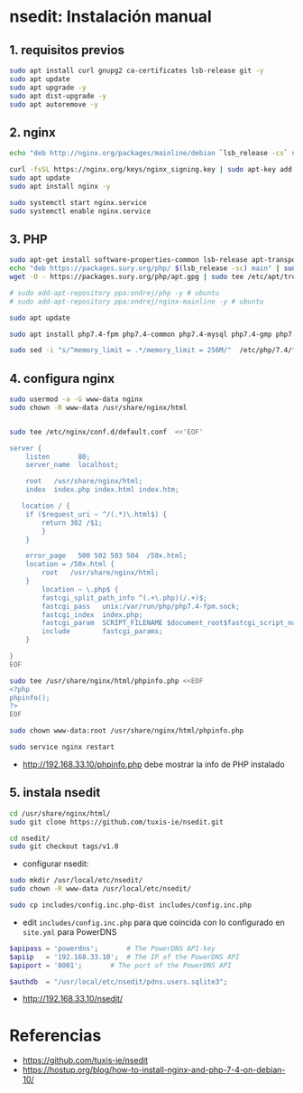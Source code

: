 # nsedit: Instalación manual

## 1. requisitos previos

```bash
sudo apt install curl gnupg2 ca-certificates lsb-release git -y
sudo apt update
sudo apt upgrade -y
sudo apt dist-upgrade -y
sudo apt autoremove -y

```


## 2. nginx

```bash
echo "deb http://nginx.org/packages/mainline/debian `lsb_release -cs` nginx" | sudo tee /etc/apt/sources.list.d/nginx.list

curl -fsSL https://nginx.org/keys/nginx_signing.key | sudo apt-key add -
sudo apt update
sudo apt install nginx -y

sudo systemctl start nginx.service
sudo systemctl enable nginx.service
```

## 3. PHP

```bash
sudo apt-get install software-properties-common lsb-release apt-transport-https ca-certificates wget -y
echo "deb https://packages.sury.org/php/ $(lsb_release -sc) main" | sudo tee /etc/apt/sources.list.d/php.list
wget -O - https://packages.sury.org/php/apt.gpg | sudo tee /etc/apt/trusted.gpg.d/php.gpg > /dev/null

# sudo add-apt-repository ppa:ondrej/php -y # ubuntu
# sudo add-apt-repository ppa:ondrej/nginx-mainline -y # ubuntu

sudo apt update

sudo apt install php7.4-fpm php7.4-common php7.4-mysql php7.4-gmp php7.4-curl php7.4-intl php7.4-mbstring php7.4-xmlrpc php7.4-gd php7.4-xml php7.4-cli php7.4-zip php7.4-soap php7.4-imap php7.4-sqlite3 -y

sudo sed -i "s/^memory_limit = .*/memory_limit = 256M/"  /etc/php/7.4/fpm/php.ini

```

## 4. configura nginx

```bash
sudo usermod -a -G www-data nginx
sudo chown -R www-data /usr/share/nginx/html


sudo tee /etc/nginx/conf.d/default.conf  <<'EOF'

server {
    listen       80;
    server_name  localhost;

    root   /usr/share/nginx/html;
    index  index.php index.html index.htm;

   location / {
    if ($request_uri ~ ^/(.*)\.html$) {
        return 302 /$1;
        }
    }

    error_page   500 502 503 504  /50x.html;
    location = /50x.html {
        root   /usr/share/nginx/html;
    }
        location ~ \.php$ {
        fastcgi_split_path_info ^(.+\.php)(/.+)$;
        fastcgi_pass   unix:/var/run/php/php7.4-fpm.sock;
        fastcgi_index  index.php;
        fastcgi_param  SCRIPT_FILENAME $document_root$fastcgi_script_name;
        include        fastcgi_params;
    }

}
EOF

sudo tee /usr/share/nginx/html/phpinfo.php <<EOF
<?php
phpinfo();
?>
EOF

sudo chown www-data:root /usr/share/nginx/html/phpinfo.php

sudo service nginx restart
```

* http://192.168.33.10/phpinfo.php debe mostrar la info de PHP instalado

## 5. instala nsedit

```bash
cd /usr/share/nginx/html/
sudo git clone https://github.com/tuxis-ie/nsedit.git

cd nsedit/
sudo git checkout tags/v1.0
```

* configurar nsedit:

```bash
sudo mkdir /usr/local/etc/nsedit/
sudo chown -R www-data /usr/local/etc/nsedit/

sudo cp includes/config.inc.php-dist includes/config.inc.php
```


* edit `includes/config.inc.php` para que coincida con lo configurado en `site.yml` para PowerDNS

```php
$apipass = 'powerdns';       # The PowerDNS API-key
$apiip   = '192.168.33.10';  # The IP of the PowerDNS API
$apiport = '8001';       # The port of the PowerDNS API

$authdb  = "/usr/local/etc/nsedit/pdns.users.sqlite3";
```

* http://192.168.33.10/nsedit/


# Referencias

* https://github.com/tuxis-ie/nsedit
* https://hostup.org/blog/how-to-install-nginx-and-php-7-4-on-debian-10/
